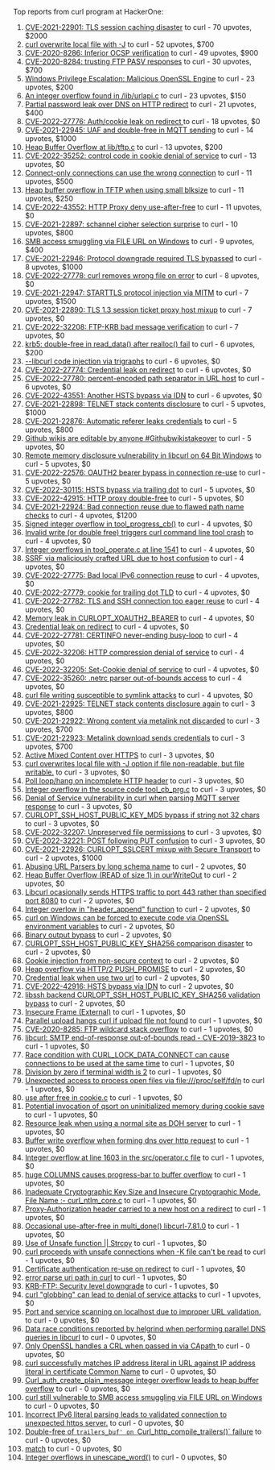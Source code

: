 Top reports from curl program at HackerOne:

1. [CVE-2021-22901: TLS session caching disaster](https://hackerone.com/reports/1180380) to curl - 70 upvotes, $2000
2. [curl overwrite local file with -J](https://hackerone.com/reports/887462) to curl - 52 upvotes, $700
3. [CVE-2020-8286: Inferior OCSP verification](https://hackerone.com/reports/1048457) to curl - 49 upvotes, $900
4. [CVE-2020-8284: trusting FTP PASV responses](https://hackerone.com/reports/1040166) to curl - 30 upvotes, $700
5. [Windows Privilege Escalation: Malicious OpenSSL Engine](https://hackerone.com/reports/608577) to curl - 23 upvotes, $200
6. [An integer overflow found in /lib/urlapi.c](https://hackerone.com/reports/547630) to curl - 23 upvotes, $150
7. [Partial password leak over DNS on HTTP redirect](https://hackerone.com/reports/874778) to curl - 21 upvotes, $400
8. [CVE-2022-27776: Auth/cookie leak on redirect ](https://hackerone.com/reports/1547048) to curl - 18 upvotes, $0
9. [CVE-2021-22945: UAF and double-free in MQTT sending](https://hackerone.com/reports/1269242) to curl - 14 upvotes, $1000
10. [Heap Buffer Overflow at lib/tftp.c](https://hackerone.com/reports/550696) to curl - 13 upvotes, $200
11. [CVE-2022-35252: control code in cookie denial of service](https://hackerone.com/reports/1613943) to curl - 13 upvotes, $0
12. [Connect-only connections can use the wrong connection](https://hackerone.com/reports/948876) to curl - 11 upvotes, $500
13. [Heap buffer overflow in TFTP when using small blksize](https://hackerone.com/reports/684603) to curl - 11 upvotes, $250
14. [CVE-2022-43552: HTTP Proxy deny use-after-free](https://hackerone.com/reports/1764858) to curl - 11 upvotes, $0
15. [CVE-2021-22897: schannel cipher selection surprise](https://hackerone.com/reports/1172857) to curl - 10 upvotes, $800
16. [SMB access smuggling via FILE URL on Windows](https://hackerone.com/reports/726117) to curl - 9 upvotes, $400
17. [CVE-2021-22946: Protocol downgrade required TLS bypassed](https://hackerone.com/reports/1334111) to curl - 8 upvotes, $1000
18. [CVE-2022-27778: curl removes wrong file on error](https://hackerone.com/reports/1553598) to curl - 8 upvotes, $0
19. [CVE-2021-22947: STARTTLS protocol injection via MITM](https://hackerone.com/reports/1334763) to curl - 7 upvotes, $1500
20. [CVE-2021-22890: TLS 1.3 session ticket proxy host mixup](https://hackerone.com/reports/1129529) to curl - 7 upvotes, $0
21. [CVE-2022-32208: FTP-KRB bad message verification](https://hackerone.com/reports/1590071) to curl - 7 upvotes, $0
22. [krb5: double-free in read_data() after realloc() fail](https://hackerone.com/reports/686823) to curl - 6 upvotes, $200
23. [--libcurl code injection via trigraphs](https://hackerone.com/reports/1548535) to curl - 6 upvotes, $0
24. [CVE-2022-27774: Credential leak on redirect](https://hackerone.com/reports/1543773) to curl - 6 upvotes, $0
25. [CVE-2022-27780: percent-encoded path separator in URL host](https://hackerone.com/reports/1553841) to curl - 6 upvotes, $0
26. [CVE-2022-43551: Another HSTS bypass via IDN](https://hackerone.com/reports/1755083) to curl - 6 upvotes, $0
27. [CVE-2021-22898: TELNET stack contents disclosure](https://hackerone.com/reports/1176461) to curl - 5 upvotes, $1000
28. [CVE-2021-22876: Automatic referer leaks credentials](https://hackerone.com/reports/1101882) to curl - 5 upvotes, $800
29. [Github wikis are editable by anyone #Githubwikistakeover](https://hackerone.com/reports/545052) to curl - 5 upvotes, $0
30. [ Remote memory disclosure vulnerability in libcurl on 64 Bit Windows](https://hackerone.com/reports/1444539) to curl - 5 upvotes, $0
31. [CVE-2022-22576: OAUTH2 bearer bypass in connection re-use](https://hackerone.com/reports/1526328) to curl - 5 upvotes, $0
32. [CVE-2022-30115: HSTS bypass via trailing dot](https://hackerone.com/reports/1557449) to curl - 5 upvotes, $0
33. [CVE-2022-42915: HTTP proxy double-free](https://hackerone.com/reports/1722065) to curl - 5 upvotes, $0
34. [CVE-2021-22924: Bad connection reuse due to flawed path name checks](https://hackerone.com/reports/1223565) to curl - 4 upvotes, $1200
35. [Signed integer overflow in tool_progress_cb()](https://hackerone.com/reports/591770) to curl - 4 upvotes, $0
36. [Invalid write (or double free) triggers curl command line tool crash](https://hackerone.com/reports/875775) to curl - 4 upvotes, $0
37. [Integer overflows in tool_operate.c at line 1541](https://hackerone.com/reports/661847) to curl - 4 upvotes, $0
38. [SSRF via maliciously crafted URL due to host confusion](https://hackerone.com/reports/704621) to curl - 4 upvotes, $0
39. [CVE-2022-27775: Bad local IPv6 connection reuse](https://hackerone.com/reports/1546268) to curl - 4 upvotes, $0
40. [CVE-2022-27779: cookie for trailing dot TLD](https://hackerone.com/reports/1553301) to curl - 4 upvotes, $0
41. [CVE-2022-27782: TLS and SSH connection too eager reuse](https://hackerone.com/reports/1555796) to curl - 4 upvotes, $0
42. [Memory leak in CURLOPT_XOAUTH2_BEARER](https://hackerone.com/reports/1567257) to curl - 4 upvotes, $0
43. [Credential leak on redirect](https://hackerone.com/reports/1568175) to curl - 4 upvotes, $0
44. [CVE-2022-27781: CERTINFO never-ending busy-loop](https://hackerone.com/reports/1555441) to curl - 4 upvotes, $0
45. [CVE-2022-32206: HTTP compression denial of service](https://hackerone.com/reports/1570651) to curl - 4 upvotes, $0
46. [CVE-2022-32205: Set-Cookie denial of service](https://hackerone.com/reports/1569946) to curl - 4 upvotes, $0
47. [CVE-2022-35260: .netrc parser out-of-bounds access](https://hackerone.com/reports/1721098) to curl - 4 upvotes, $0
48. [curl file writing susceptible to symlink attacks](https://hackerone.com/reports/1814824) to curl - 4 upvotes, $0
49. [CVE-2021-22925: TELNET stack contents disclosure again](https://hackerone.com/reports/1223882) to curl - 3 upvotes, $800
50. [CVE-2021-22922: Wrong content via metalink not discarded](https://hackerone.com/reports/1213175) to curl - 3 upvotes, $700
51. [CVE-2021-22923: Metalink download sends credentials](https://hackerone.com/reports/1213181) to curl - 3 upvotes, $700
52. [Active Mixed Content over HTTPS](https://hackerone.com/reports/640532) to curl - 3 upvotes, $0
53. [curl overwrites local file with -J option if file non-readable, but file writable.](https://hackerone.com/reports/926638) to curl - 3 upvotes, $0
54. [Poll loop/hang on incomplete HTTP header](https://hackerone.com/reports/889160) to curl - 3 upvotes, $0
55. [Integer overflow in the source code tool_cb_prg.c](https://hackerone.com/reports/600359) to curl - 3 upvotes, $0
56. [Denial of Service vulnerability in curl when parsing MQTT server response](https://hackerone.com/reports/1521610) to curl - 3 upvotes, $0
57. [CURLOPT_SSH_HOST_PUBLIC_KEY_MD5 bypass if string not 32 chars](https://hackerone.com/reports/1549461) to curl - 3 upvotes, $0
58. [CVE-2022-32207: Unpreserved file permissions](https://hackerone.com/reports/1573634) to curl - 3 upvotes, $0
59. [CVE-2022-32221: POST following PUT confusion](https://hackerone.com/reports/1704017) to curl - 3 upvotes, $0
60. [CVE-2021-22926: CURLOPT_SSLCERT mixup with Secure Transport](https://hackerone.com/reports/1234760) to curl - 2 upvotes, $1000
61. [Abusing URL Parsers by long schema name](https://hackerone.com/reports/1049624) to curl - 2 upvotes, $0
62. [Heap Buffer Overflow (READ of size 1) in ourWriteOut](https://hackerone.com/reports/765664) to curl - 2 upvotes, $0
63. [Libcurl ocasionally sends HTTPS traffic to port 443 rather than specified port 8080](https://hackerone.com/reports/637800) to curl - 2 upvotes, $0
64. [Integer overlow in "header_append" function](https://hackerone.com/reports/627245) to curl - 2 upvotes, $0
65. [curl on Windows can be forced to execute code via OpenSSL environment variables](https://hackerone.com/reports/714215) to curl - 2 upvotes, $0
66. [Binary output bypass](https://hackerone.com/reports/1468962) to curl - 2 upvotes, $0
67. [CURLOPT_SSH_HOST_PUBLIC_KEY_SHA256 comparison disaster](https://hackerone.com/reports/1549435) to curl - 2 upvotes, $0
68. [Cookie injection from non-secure context](https://hackerone.com/reports/1560324) to curl - 2 upvotes, $0
69. [Heap overflow via HTTP/2 PUSH_PROMISE](https://hackerone.com/reports/1589847) to curl - 2 upvotes, $0
70. [Credential leak when use two url](https://hackerone.com/reports/1569926) to curl - 2 upvotes, $0
71. [CVE-2022-42916: HSTS bypass via IDN](https://hackerone.com/reports/1730660) to curl - 2 upvotes, $0
72. [ libssh backend CURLOPT_SSH_HOST_PUBLIC_KEY_SHA256 validation bypass](https://hackerone.com/reports/1825377) to curl - 2 upvotes, $0
73. [Insecure Frame (External)](https://hackerone.com/reports/640530) to curl - 1 upvotes, $0
74. [Parallel upload hangs curl if upload file not found](https://hackerone.com/reports/1019372) to curl - 1 upvotes, $0
75. [CVE-2020-8285: FTP wildcard stack overflow](https://hackerone.com/reports/1045844) to curl - 1 upvotes, $0
76. [libcurl: SMTP end-of-response out-of-bounds read - CVE-2019-3823](https://hackerone.com/reports/518097) to curl - 1 upvotes, $0
77. [Race condition with CURL_LOCK_DATA_CONNECT can cause connections to be used at the same time](https://hackerone.com/reports/724134) to curl - 1 upvotes, $0
78. [Division by zero if terminal width is 2](https://hackerone.com/reports/774883) to curl - 1 upvotes, $0
79. [Unexpected access to process open files via file:///proc/self/fd/n](https://hackerone.com/reports/770190) to curl - 1 upvotes, $0
80. [use after free in cookie.c](https://hackerone.com/reports/707006) to curl - 1 upvotes, $0
81. [Potential invocation of qsort on uninitialized memory during cookie save](https://hackerone.com/reports/696822) to curl - 1 upvotes, $0
82. [Resource leak when using a normal site as DOH server](https://hackerone.com/reports/694988) to curl - 1 upvotes, $0
83. [Buffer write overflow when forming dns over http request](https://hackerone.com/reports/694449) to curl - 1 upvotes, $0
84. [Integer overflow  at line 1603 in the src/operator.c file](https://hackerone.com/reports/662412) to curl - 1 upvotes, $0
85. [huge COLUMNS causes progress-bar to buffer overflow](https://hackerone.com/reports/636013) to curl - 1 upvotes, $0
86. [Inadequate Cryptographic Key Size and Insecure Cryptographic Mode.  File Name :- curl_ntlm_core.c](https://hackerone.com/reports/1113663) to curl - 1 upvotes, $0
87. [Proxy-Authorization header carried to a new host on a redirect](https://hackerone.com/reports/1086259) to curl - 1 upvotes, $0
88. [Occasional use-after-free in multi_done() libcurl-7.81.0](https://hackerone.com/reports/1463013) to curl - 1 upvotes, $0
89. [Use of Unsafe function || Strcpy](https://hackerone.com/reports/1485379) to curl - 1 upvotes, $0
90. [curl proceeds with unsafe connections when -K file can't be read](https://hackerone.com/reports/1542881) to curl - 1 upvotes, $0
91. [Certificate authentication re-use on redirect](https://hackerone.com/reports/1563061) to curl - 1 upvotes, $0
92. [error parse uri path in curl](https://hackerone.com/reports/1566462) to curl - 1 upvotes, $0
93. [KRB-FTP: Security level downgrade](https://hackerone.com/reports/1590102) to curl - 1 upvotes, $0
94. [curl "globbing" can lead to denial of service attacks](https://hackerone.com/reports/1572120) to curl - 1 upvotes, $0
95. [Port and service scanning on localhost due to improper URL validation.](https://hackerone.com/reports/773313) to curl - 0 upvotes, $0
96. [Data race conditions reported by helgrind when performing parallel DNS queries in libcurl](https://hackerone.com/reports/1019457) to curl - 0 upvotes, $0
97. [Only OpenSSL handles a CRL when passed in via CApath ](https://hackerone.com/reports/713975) to curl - 0 upvotes, $0
98. [curl successfully matches IP address literal in URL against IP address literal in certificate Common Name](https://hackerone.com/reports/715413) to curl - 0 upvotes, $0
99. [Curl_auth_create_plain_message integer overflow leads to heap buffer overflow](https://hackerone.com/reports/872089) to curl - 0 upvotes, $0
100. [curl still vulnerable to SMB access smuggling via FILE URL on Windows](https://hackerone.com/reports/812969) to curl - 0 upvotes, $0
101. [Incorrect IPv6 literal parsing leads to validated connection to unexpected https server.](https://hackerone.com/reports/688048) to curl - 0 upvotes, $0
102. [Double-free of `trailers_buf' on `Curl_http_compile_trailers()` failure](https://hackerone.com/reports/687734) to curl - 0 upvotes, $0
103. [match](https://hackerone.com/reports/1555440) to curl - 0 upvotes, $0
104. [Integer overflows in unescape_word()](https://hackerone.com/reports/1564922) to curl - 0 upvotes, $0
